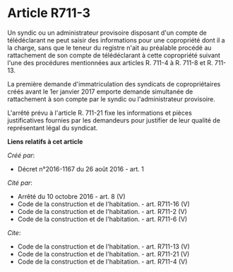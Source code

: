 # Article R711-3

Un syndic ou un administrateur provisoire disposant d'un compte de télédéclarant ne peut saisir des informations pour une
copropriété dont il a la charge, sans que le teneur du registre n'ait au préalable procédé au rattachement de son compte de
télédéclarant à cette copropriété suivant l'une des procédures mentionnées aux articles R. 711-4 à R. 711-8 et R. 711-13. 

La première demande d'immatriculation des syndicats de copropriétaires créés avant le 1er janvier 2017 emporte demande
simultanée de rattachement à son compte par le syndic ou l'administrateur provisoire. 

L'arrêté prévu à l'article R. 711-21 fixe les informations et pièces justificatives fournies par les demandeurs pour
justifier de leur qualité de représentant légal du syndicat.

**Liens relatifs à cet article**

_Créé par_:

  - Décret n°2016-1167 du 26 août 2016 - art. 1

_Cité par_:

  - Arrêté du 10 octobre 2016 - art. 8 (V)
  - Code de la construction et de l'habitation. - art. R711-16 (V)
  - Code de la construction et de l'habitation. - art. R711-2 (V)
  - Code de la construction et de l'habitation. - art. R711-6 (V)

_Cite_:

  - Code de la construction et de l'habitation. - art. R711-13 (V)
  - Code de la construction et de l'habitation. - art. R711-21 (V)
  - Code de la construction et de l'habitation. - art. R711-4 (V)
